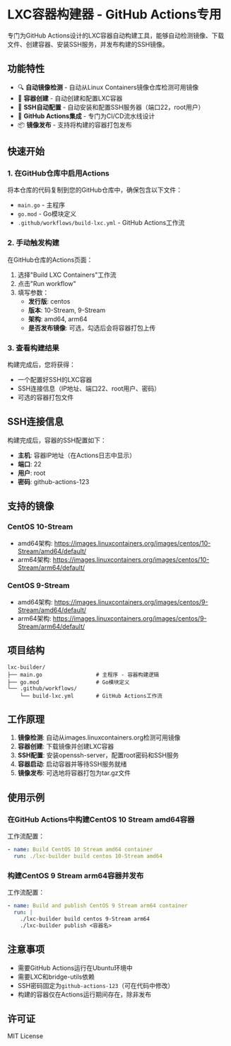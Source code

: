 # LXC容器构建器 - GitHub Actions专用

专门为GitHub Actions设计的LXC容器自动构建工具，能够自动检测镜像、下载文件、创建容器、安装SSH服务，并发布构建的SSH镜像。

## 功能特性

- 🔍 **自动镜像检测** - 自动从Linux Containers镜像仓库检测可用镜像
- 🐳 **容器创建** - 自动创建和配置LXC容器
- 🔑 **SSH自动配置** - 自动安装和配置SSH服务器（端口22，root用户）
- 🚀 **GitHub Actions集成** - 专门为CI/CD流水线设计
- 📦 **镜像发布** - 支持将构建的容器打包发布

## 快速开始

### 1. 在GitHub仓库中启用Actions

将本仓库的代码复制到您的GitHub仓库中，确保包含以下文件：
- `main.go` - 主程序
- `go.mod` - Go模块定义
- `.github/workflows/build-lxc.yml` - GitHub Actions工作流

### 2. 手动触发构建

在GitHub仓库的Actions页面：
1. 选择"Build LXC Containers"工作流
2. 点击"Run workflow"
3. 填写参数：
   - **发行版**: centos
   - **版本**: 10-Stream, 9-Stream
   - **架构**: amd64, arm64
   - **是否发布镜像**: 可选，勾选后会将容器打包上传

### 3. 查看构建结果

构建完成后，您将获得：
- 一个配置好SSH的LXC容器
- SSH连接信息（IP地址、端口22、root用户、密码）
- 可选的容器打包文件

## SSH连接信息

构建完成后，容器的SSH配置如下：
- **主机**: 容器IP地址（在Actions日志中显示）
- **端口**: 22
- **用户**: root
- **密码**: github-actions-123

## 支持的镜像

### CentOS 10-Stream
- amd64架构: https://images.linuxcontainers.org/images/centos/10-Stream/amd64/default/
- arm64架构: https://images.linuxcontainers.org/images/centos/10-Stream/arm64/default/

### CentOS 9-Stream
- amd64架构: https://images.linuxcontainers.org/images/centos/9-Stream/amd64/default/
- arm64架构: https://images.linuxcontainers.org/images/centos/9-Stream/arm64/default/

## 项目结构

```
lxc-builder/
├── main.go                 # 主程序 - 容器构建逻辑
├── go.mod                  # Go模块定义
└── .github/workflows/
    └── build-lxc.yml       # GitHub Actions工作流
```

## 工作原理

1. **镜像检测**: 自动从images.linuxcontainers.org检测可用镜像
2. **容器创建**: 下载镜像并创建LXC容器
3. **SSH配置**: 安装openssh-server，配置root密码和SSH服务
4. **容器启动**: 启动容器并等待SSH服务就绪
5. **镜像发布**: 可选地将容器打包为tar.gz文件

## 使用示例

### 在GitHub Actions中构建CentOS 10 Stream amd64容器

工作流配置：
```yaml
- name: Build CentOS 10 Stream amd64 container
  run: ./lxc-builder build centos 10-Stream amd64
```

### 构建CentOS 9 Stream arm64容器并发布

工作流配置：
```yaml
- name: Build and publish CentOS 9 Stream arm64 container
  run: |
    ./lxc-builder build centos 9-Stream arm64
    ./lxc-builder publish <容器名>
```

## 注意事项

- 需要GitHub Actions运行在Ubuntu环境中
- 需要LXC和bridge-utils依赖
- SSH密码固定为`github-actions-123`（可在代码中修改）
- 构建的容器仅在Actions运行期间存在，除非发布

## 许可证

MIT License